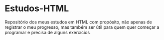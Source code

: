 # Estudos-HTML
Repositório dos meus estudos em HTML com propósito, não apenas de registrar o meu progresso, mas também ser útil para quem quer começar a programar e precisa de alguns exercícios
